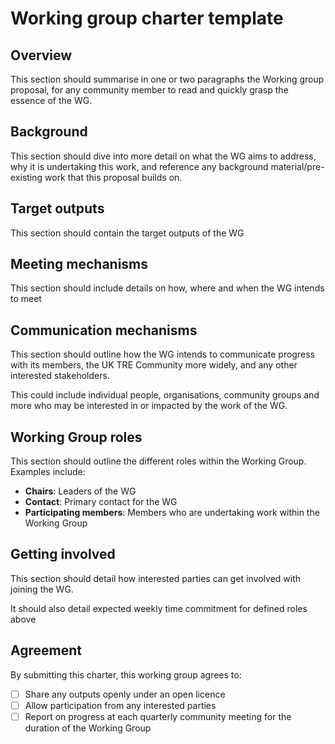 # Working group charter template

## Overview

This section should summarise in one or two paragraphs the Working group proposal, for any community member to read and quickly grasp the essence of the WG.

## Background

This section should dive into more detail on what the WG aims to address, why it is undertaking this work, and reference any background material/pre-existing work that this proposal builds on.

## Target outputs

This section should contain the target outputs of the WG

## Meeting mechanisms

This section should include details on how, where and when the WG intends to meet

## Communication mechanisms

This section should outline how the WG intends to communicate progress with its members, the UK TRE Community more widely, and any other interested stakeholders.

This could include individual people, organisations, community groups and more who may be interested in or impacted by the work of the WG.

## Working Group roles

This section should outline the different roles within the Working Group. Examples include:
- **Chairs**: Leaders of the WG
- **Contact**: Primary contact for the WG
- **Participating members**: Members who are undertaking work within the Working Group

## Getting involved

This section should detail how interested parties can get involved with joining the WG.

It should also detail expected weekly time commitment for defined roles above

## Agreement

By submitting this charter, this working group agrees to:
- [ ] Share any outputs openly under an open licence
- [ ] Allow participation from any interested parties
- [ ] Report on progress at each quarterly community meeting for the duration of the Working Group